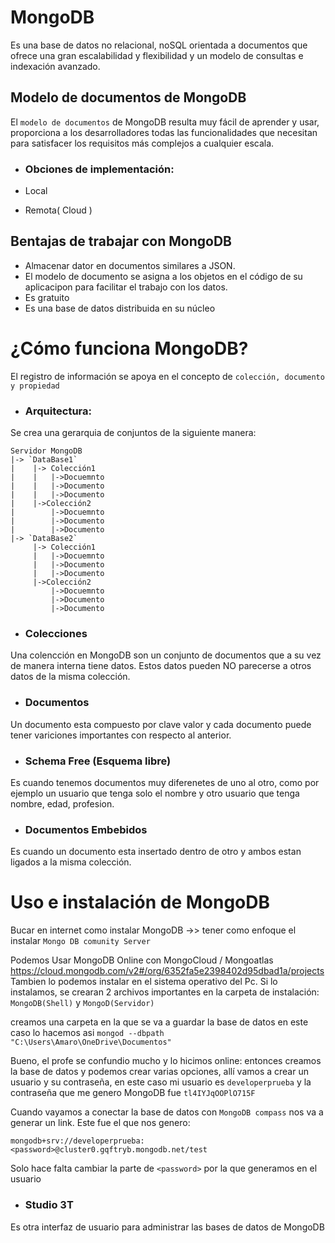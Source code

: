 # MongoDB

Es una base de datos no relacional, noSQL orientada a documentos que ofrece una gran escalabilidad y flexibilidad y un modelo de consultas e indexación avanzado.

## Modelo de documentos de MongoDB

El `modelo de documentos` de MongoDB resulta muy fácil de aprender y usar, proporciona a los desarrolladores todas las funcionalidades que necesitan para satisfacer los requisitos más complejos a cualquier escala.

-   ### Obciones de implementación:

-   Local
-   Remota( Cloud )

## Bentajas de trabajar con MongoDB

-   Almacenar dator en documentos similares a JSON.
-   El modelo de documento se asigna a los objetos en el código de su aplicacipon para facilitar el trabajo con los datos.
-   Es gratuito
-   Es una base de datos distribuida en su núcleo

# ¿Cómo funciona MongoDB?

El registro de información se apoya en el concepto de `colección, documento y propiedad`

-   ### Arquitectura:

Se crea una gerarquia de conjuntos de la siguiente manera:

    Servidor MongoDB
    |-> `DataBase1`
    |    |-> Colección1
    |    |   |->Docuemnto
    |    |   |->Documento
    |    |   |->Documento
    |    |->Colección2
    |        |->Docuemnto
    |        |->Documento
    |        |->Documento
    |-> `DataBase2`
         |-> Colección1
         |   |->Docuemnto
         |   |->Documento
         |   |->Documento
         |->Colección2
             |->Docuemnto
             |->Documento
             |->Documento

-   ### Colecciones

Una colencción en MongoDB son un conjunto de documentos que a su vez de manera interna tiene datos. Estos datos pueden NO parecerse a otros datos de la misma colección.

-   ### Documentos

Un documento esta compuesto por clave valor y cada documento puede tener variciones importantes con respecto al anterior.

-   ### Schema Free (Esquema libre)

Es cuando tenemos documentos muy diferenetes de uno al otro, como por ejemplo un usuario que tenga solo el nombre y otro usuario que tenga nombre, edad, profesion.

-   ### Documentos Embebidos

Es cuando un documento esta insertado dentro de otro y ambos estan ligados a la misma colección.

# Uso e instalación de MongoDB

Bucar en internet como instalar MongoDB ->> tener como enfoque el instalar `Mongo DB comunity Server`

Podemos Usar MongoDB Online con MongoCloud / Mongoatlas https://cloud.mongodb.com/v2#/org/6352fa5e2398402d95dbad1a/projects
Tambien lo podemos instalar en el sistema operativo del Pc. Si lo instalamos, se crearan 2 archivos importantes en la carpeta de instalación: `MongoDB(Shell)` y `MongoD(Servidor)`

creamos una carpeta en la que se va a guardar la base de datos en este caso lo hacemos asi `mongod --dbpath "C:\Users\Amaro\OneDrive\Documentos"`

Bueno, el profe se confundio mucho y lo hicimos online: entonces creamos la base de datos y podemos crear varias opciones, allí vamos a crear un usuario y su contraseña, en este caso mi usuario es `developerprueba` y la contraseña que me genero MongoDB fue `tl4IYJqOOPlO715F`

Cuando vayamos a conectar la base de datos con `MongoDB compass` nos va a generar un link. Este fue el que nos genero:

    mongodb+srv://developerprueba:<password>@cluster0.gqftryb.mongodb.net/test

Solo hace falta cambiar la parte de `<password>` por la que generamos en el usuario

-   ### Studio 3T

Es otra interfaz de usuario para administrar las bases de datos de MongoDB
